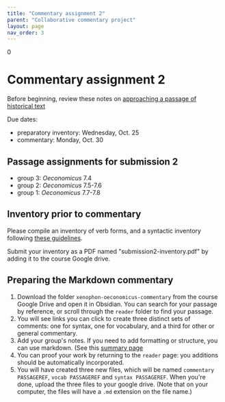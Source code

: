 ```yaml
---
title: "Commentary assignment 2"
parent: "Collaborative commentary project"
layout: page
nav_order: 3
---
```

0

# Commentary assignment 2


Before beginning, review these notes on [approaching a passage of historical text](../../reading/)


Due dates:

- preparatory inventory: Wednesday, Oct. 25
- commentary: Monday, Oct. 30

## Passage assignments for submission 2

- group 3: *Oeconomicus* 7.4
- group 2: *Oeconomicus* 7.5-7.6
- group 1: *Oeconomicus* 7.7-7.8





## Inventory prior to commentary

Please compile an inventory of verb forms, and a syntactic inventory following [these guidelines](../inventory/).

Submit your inventory as a PDF named "submission2-inventory.pdf" by adding it to the course Google drive.


## Preparing the Markdown commentary

1. Download the folder `xenophon-oeconomicus-commentary` from the course Google Drive and open it in Obsidian. You can search for your passage by reference, or scroll through the `reader` folder to find your passage.
2. You will see links you can click to create three distinct sets of comments: one for syntax, one for vocabulary, and a third for other or general commentary.
3. Add your group's notes. If you need to add formatting or structure, you can use markdown.  (See this [summary page](https://commonmark.org/help/)
3. You can proof your work by returning to the `reader` page: you additions should be automatically incorporated.
4. You will have created three new files, which will be named `commentary PASSAGEREF`, `vocab PASSAGEREF` and `syntax PASSAGEREF`.  When you're done, upload the three files to your google drive.  (Note that on your computer, the files will have a `.md` extension on the file name.)

